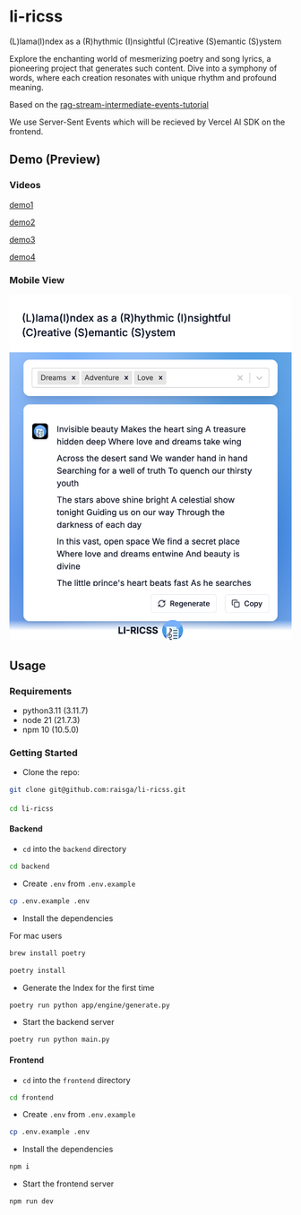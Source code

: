 # li-ricss

(L)lama(I)ndex as a (R)hythmic (I)nsightful (C)reative (S)emantic (S)ystem

Explore the enchanting world of mesmerizing poetry and song lyrics, a pioneering project that generates such content.
Dive into a symphony of words, where each creation resonates with unique rhythm and profound meaning.

Based on the [rag-stream-intermediate-events-tutorial](https://github.com/rsrohan99/rag-stream-intermediate-events-tutorial)

We use Server-Sent Events which will be recieved by Vercel AI SDK on the frontend.

## Demo (Preview)

### Videos

[demo1](preview/demo1_init.mp4)

[demo2](preview/demo2_gen-song.mp4)

[demo3](preview/demo3_regen-song.mp4)

[demo4](preview/demo4_copy.mp4)

### Mobile View

![mobile](preview/mobile_view.png)

## Usage

### Requirements

- python3.11 (3.11.7)
- node 21 (21.7.3)
- npm 10 (10.5.0)

### Getting Started

- Clone the repo:

```bash
git clone git@github.com:raisga/li-ricss.git

cd li-ricss
```

#### Backend

- `cd` into the `backend` directory

```bash
cd backend
```

- Create `.env` from `.env.example`

```bash
cp .env.example .env
```

- Install the dependencies

For mac users

```bash
brew install poetry
```

```bash
poetry install
```
- Generate the Index for the first time

```bash
poetry run python app/engine/generate.py
```

- Start the backend server

```bash
poetry run python main.py
```

#### Frontend

- `cd` into the `frontend` directory

```bash
cd frontend
```

- Create `.env` from `.env.example`

```bash
cp .env.example .env
```

- Install the dependencies

```bash
npm i
```

- Start the frontend server

```bash
npm run dev
```
